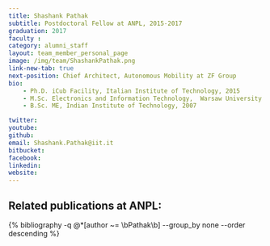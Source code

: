 ```yaml
---
title: Shashank Pathak
subtitle: Postdoctoral Fellow at ANPL, 2015-2017
graduation: 2017
faculty : 
category: alumni_staff
layout: team_member_personal_page
image: /img/team/ShashankPathak.png
link-new-tab: true
next-position: Chief Architect, Autonomous Mobility at ZF Group
bio:
    - Ph.D. iCub Facility, Italian Institute of Technology, 2015
    - M.Sc. Electronics and Information Technology,  Warsaw University of Technology, 2010
    - B.Sc. ME, Indian Institute of Technology, 2007

twitter: 
youtube: 
github: 
email: Shashank.Pathak@iit.it
bitbucket: 
facebook: 
linkedin:
website:
---
```


## Related publications at ANPL:

{% bibliography -q @*[author ~= \bPathak\b] --group_by none --order descending %}
